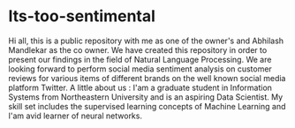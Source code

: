 # Its-too-sentimental
Hi all, this is a public repository with me as one of the owner's and Abhilash Mandlekar as the co owner. We have created this repository in order to present our findings in the field of Natural Language Processing. We are looking forward to perform social media sentiment analysis on customer reviews for various items of different brands on the well known social media platform Twitter. A little about us : I'am a graduate student in Information Systems from Northeastern University and is an aspiring Data Scientist. My skill set includes the supervised learning concepts of Machine Learning and I'am avid learner of neural networks. 
